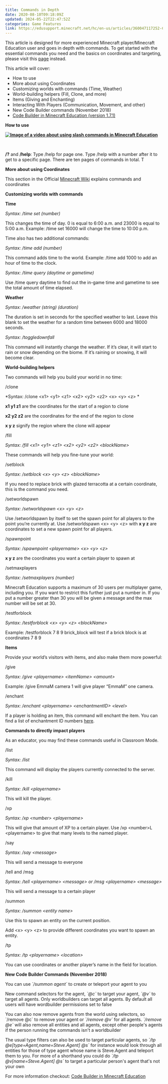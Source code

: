 ```yaml
---
title: Commands in Depth
date: 2020-08-10T09:18:09Z
updated: 2024-05-22T22:47:52Z
categories: Game Features
link: https://edusupport.minecraft.net/hc/en-us/articles/360047117252-Commands-in-Depth
---
```


This article is designed for more experienced Minecraft player/Minecraft Education user and goes in depth with commands. To get started with the essential commands you need and the basics on coordinates and targeting, please visit this [page](../Teaching-With-Minecraft/Essential-Commands.md) instead.

This article will cover:

- How to use
- More about using Coordinates
- Customizing worlds with commands (Time, Weather)
- World-building helpers (Fill, Clone, and more)
- Items (Giving and Enchanting)
- Interacting With Players (Communication, Movement, and other)
- New Code Builder commands (November 2018)
- [Code Builder in Minecraft Education (version 1.7.1)](../Teaching-With-Minecraft/Code-Builder-in-Minecraft-Education.md)

**How to use**

[**![Image of a video about using slash commands in Minecraft Education](https://edusupport.minecraft.net/hc/article_attachments/20762198804244)**](https://youtu.be/4eVe1FzQfN4)

 

**/?** and **/help**: Type /help for page one. Type /help with a number after it to get to a specific page. There are ten pages of commands in total. T

**More about using Coordinates**

This section in the Official [Minecraft Wiki](https://minecraft.gamepedia.com/Commands#Selecting_targets_by_vertical_rotation) explains commands and coordinates

**Customizing worlds with commands**

**Time**

*Syntax: /time set (number)*

This changes the time of day. 0 is equal to 6:00 a.m. and 23000 is equal to 5:00 a.m. Example: /time set 16000 will change the time to 10:00 p.m.

Time also has two additional commands:

*Syntax: /time add (number)*

This command adds time to the world. Example: /time add 1000 to add an hour of time to the clock.

*Syntax: /time query (daytime or gametime)*

Use /time query daytime to find out the in-game time and gametime to see the total amount of time elapsed.

**Weather**

*Syntax: /weather (string) (duration)*

The duration is set in seconds for the specified weather to last. Leave this blank to set the weather for a random time between 6000 and 18000 seconds.

*Syntax: /toggledownfall*

This command will instantly change the weather. If it’s clear, it will start to rain or snow depending on the biome. If it’s raining or snowing, it will become clear.

**World-building helpers**

Two commands will help you build your world in no time:

/clone

*Syntax: /clone \<x1\> \<y1\> \<z1\> \<x2\> \<y2\> \<z2\> \<x\> \<y\> \<z\> *

**x1 y1 z1** are the coordinates for the start of a region to clone

**x2 y2 z2** are the coordinates for the end of the region to clone

**x y z** signify the region where the clone will appear

/fill

*Syntax: /fill \<x1\> \<y1\> \<z1\> \<x2\> \<y2\> \<z2\> \<blockName\>*

These commands will help you fine-tune your world:

/setblock

*Syntax: /setblock \<x\> \<y\> \<z\> \<blockName\>*

If you need to replace brick with glazed terracotta at a certain coordinate, this is the command you need.

/setworldspawn

*Syntax: /setworldspawn \<x\> \<y\> \<z\>*

Use /setworldspawn by itself to set the spawn point for all players to the point you’re currently at. Use /setworldspawn \<x\> \<y\> \<z\> with **x y z** are coordinates to set a new spawn point for all players.

/spawnpoint

*Syntax: /spawnpoint \<playername\> \<x\> \<y\> \<z\>*

**x y z** are the coordinates you want a certain player to spawn at

/setmaxplayers

*Syntax: /setmaxplayers (number)*

Minecraft Education supports a maximum of 30 users per multiplayer game, including you. If you want to restrict this further just put a number in. If you put a number greater than 30 you will be given a message and the max number will be set at 30.

/testforblock

*Syntax: /testforblock \<x\> \<y\> \<z\> \<blockName\>*

Example: /testforblock 7 8 9 brick_block will test if a brick block is at coordinates 7 8 9

**Items**

Provide your world’s visitors with items, and also make them more powerful:

/give

*Syntax: /give \<playername\> \<itemName\> \<amount\>*

Example: /give EmmaM camera 1 will give player “EmmaM” one camera.

/enchant

*Syntax: /enchant \<playername\> \<enchantmentID\> \<level\>*

If a player is holding an item, this command will enchant the item. You can find a list of enchantment ID numbers [here](https://minecraft.gamepedia.com/Enchanting).

**Commands to directly impact players**

As an educator, you may find these commands useful in Classroom Mode.

/list

*Syntax: /list*

This command will display the players currently connected to the server.

/kill

*Syntax: /kill \<playername\>*

This will kill the player.

/xp

*Syntax: /xp \<number\> \<playername\>*

This will give that amount of XP to a certain player. Use /xp \<number\>L \<playername\> to give that many levels to the named player.

/say

*Syntax: /say \<message\>*

This will send a message to everyone

/tell and /msg

*Syntax: /tell \<playername\> \<message\> or /msg \<playername\> \<message\>*

This will send a message to a certain player

/summon

*Syntax: /summon \<entity name\>*

Use this to spawn an entity on the current position.

Add \<x\> \<y\> \<z\> to provide different coordinates you want to spawn an entity.

/tp

*Syntax: /tp \<playername\> \<location\>*

You can use coordinates or another player’s name in the field for location.

**New Code Builder Commands (November 2018)**

You can use *\`/summon agent\`* to create or teleport your agent to you

New command selectors for the agent, *\`@c\`* to target your agent, *\`@v\`* to target all agents. Only worldbuilders can target all agents. By default all users will have wordbuilder permissions set to false

You can also now remove agents from the world using selectors, so \`/remove @c\` to remove your agent or *\`/remove @v\`* for all agents. *\`/remove @e\`* will also remove all entities and all agents, except other people's agents if the person running the commands isn't a worldbuilder

The usual type filters can also be used to target particular agents, so *\`/tp @e\[type=Agent,name=Steve.Agent\] @s\`* for instance would look through all entities for those of type agent whose name is Steve.Agent and teleport them to you. For more of a shorthand you could do *\`/tp @v\[name=Steve.Agent\] @s\`* to target a particular person's agent that's not your own

For more information checkout: [Code Builder in Minecraft Education](../Teaching-With-Minecraft/Code-Builder-in-Minecraft-Education.md)
